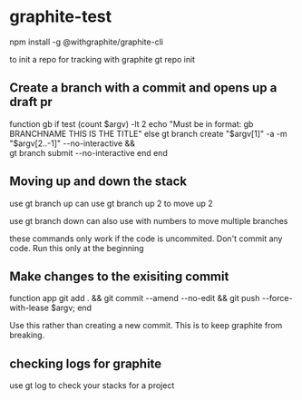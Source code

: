 # graphite-test

npm install -g @withgraphite/graphite-cli

to init a repo for tracking with graphite
gt repo init

## Create a branch with a commit and opens up a draft pr

function gb
  if test (count $argv) -lt 2
    echo "Must be in format: gb BRANCHNAME THIS IS THE TITLE"
  else
    gt branch create "$argv[1]" -a -m "$argv[2..-1]" --no-interactive && \
    gt branch submit --no-interactive
  end
end

## Moving up and down the stack

use gt branch up 
can use gt branch up 2 to move up 2

use gt branch down
can also use with numbers to move multiple branches

these commands only work if the code is uncommited. Don't commit any code. Run this only at the beginning

## Make changes to the exisiting commit

function app
  git add . && git commit --amend --no-edit && git push --force-with-lease $argv; 
end

Use this rather than creating a new commit. This is to keep graphite from breaking.

## checking logs for graphite

use gt log to check your stacks for a project
